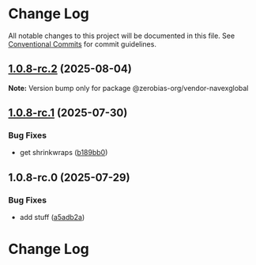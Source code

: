 # Change Log

All notable changes to this project will be documented in this file.
See [Conventional Commits](https://conventionalcommits.org) for commit guidelines.

## [1.0.8-rc.2](https://github.com/zerobias-org/vendor/compare/@zerobias-org/vendor-navexglobal@1.0.8-rc.1...@zerobias-org/vendor-navexglobal@1.0.8-rc.2) (2025-08-04)

**Note:** Version bump only for package @zerobias-org/vendor-navexglobal





## [1.0.8-rc.1](https://github.com/zerobias-org/vendor/compare/@zerobias-org/vendor-navexglobal@1.0.8-rc.0...@zerobias-org/vendor-navexglobal@1.0.8-rc.1) (2025-07-30)


### Bug Fixes

* get shrinkwraps ([b189bb0](https://github.com/zerobias-org/vendor/commit/b189bb0cf53ad66427530ccc0eab7824527942d3))





## 1.0.8-rc.0 (2025-07-29)


### Bug Fixes

* add stuff ([a5adb2a](https://github.com/zerobias-org/vendor/commit/a5adb2aecd0670c42e9077affecb6a047bf30fc6))





# Change Log
